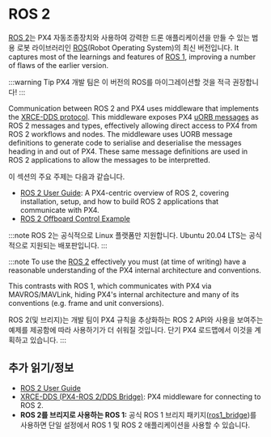 # ROS 2

[ROS 2](https://index.ros.org/doc/ros2/)는 PX4 자동조종장치와 사용하여 강력한 드론 애플리케이션을 만들 수 있는 범용 로봇 라이브러리인 [ROS](http://www.ros.org/)(Robot Operating System)의 최신 버전입니다. It captures most of the learnings and features of [ROS 1](../ros/ros1.md), improving a number of flaws of the earlier version.

:::warning
Tip
PX4 개발 팀은 이 버전의 ROS를 마이그레이션할 것을 적극 권장합니다!
:::

Communication between ROS 2 and PX4 uses middleware that implements the [XRCE-DDS protocol](../middleware/xrce_dds.md). This middleware exposes PX4 [uORB messages](../msg_docs/README.md) as ROS 2 messages and types, effectively allowing direct access to PX4 from ROS 2 workflows and nodes. The middleware uses UORB message definitions to generate code to serialise and deserialise the messages heading in and out of PX4. These same message definitions are used in ROS 2 applications to allow the messages to be interpretted.

이 섹션의 주요 주제는 다음과 같습니다.
- [ROS 2 User Guide](../ros/ros2_comm.md): A PX4-centric overview of ROS 2, covering installation, setup, and how to build ROS 2 applications that communicate with PX4.
- [ROS 2 Offboard Control Example](../ros/ros2_offboard_control.md)

:::note
ROS 2는 공식적으로 Linux 플랫폼만 지원합니다.
Ubuntu 20.04 LTS는 공식적으로 지원되는 배포판입니다.
:::

:::note
To use the [ROS 2](../ros/ros2_comm.md) effectively you must (at time of writing) have a reasonable understanding of the PX4 internal architecture and conventions.

This contrasts with ROS 1, which communicates with PX4 via MAVROS/MAVLink, hiding PX4's internal architecture and many of its conventions (e.g. frame and unit conversions).

ROS 2(및 브리지)는 개발 팀이 PX4 규칙을 추상화하는 ROS 2 API와 사용을 보여주는 예제를 제공함에 따라 사용하기가 더 쉬워질 것입니다. 단기 PX4 로드맵에서 이것을 계획하고 있습니다.
:::


## 추가 읽기/정보

- [ROS 2 User Guide](../ros/ros2_comm.md)
- [XRCE-DDS (PX4-ROS 2/DDS Bridge)](../middleware/xrce_dds.md): PX4 middleware for connecting to ROS 2.
- **ROS 2를 브리지로 사용하는 ROS 1:** 공식 ROS 1 브리지 패키지([ros1_bridge](https://github.com/ros2/ros1_bridge))를 사용하면 단일 설정에서 ROS 1 및 ROS 2 애플리케이션을 사용할 수 있습니다.

